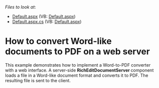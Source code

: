 <!-- default file list -->
*Files to look at*:

* [Default.aspx](./CS/WebSite/Default.aspx) (VB: [Default.aspx](./VB/WebSite/Default.aspx))
* [Default.aspx.cs](./CS/WebSite/Default.aspx.cs) (VB: [Default.aspx](./VB/WebSite/Default.aspx))
<!-- default file list end -->
# How to convert Word-like documents to PDF on a web server


<p>This example demonstrates how to implement a Word-to-PDF converter with a web interface. A server-side <strong>RichEditDocumentServer </strong>component loads a file in a Word-like document format and converts it to PDF. The resulting file is sent to the client.</p>

<br/>


